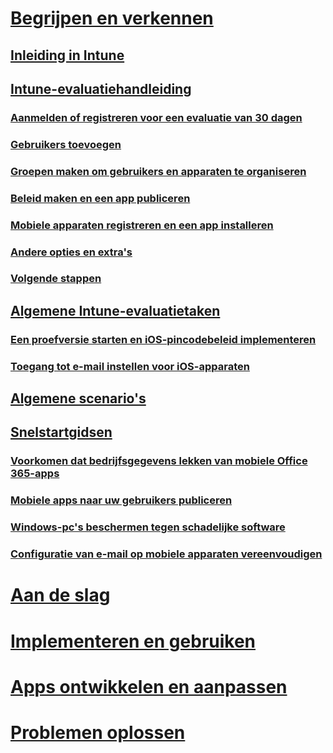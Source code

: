 # [Begrijpen en verkennen](introduction-to-microsoft-intune.md)
## [Inleiding in Intune](introduction-to-microsoft-intune.md)
## [Intune-evaluatiehandleiding](get-started-with-a-30-day-trial-of-microsoft-intune.md)
### [Aanmelden of registreren voor een evaluatie van 30 dagen](get-started-with-a-30-day-trial-of-microsoft-intune-step-1.md)
### [Gebruikers toevoegen](get-started-with-a-30-day-trial-of-microsoft-intune-step-2.md)
### [Groepen maken om gebruikers en apparaten te organiseren](get-started-with-a-30-day-trial-of-microsoft-intune-step-3.md)
### [Beleid maken en een app publiceren](get-started-with-a-30-day-trial-of-microsoft-intune-step-4.md)
### [Mobiele apparaten registreren en een app installeren](get-started-with-a-30-day-trial-of-microsoft-intune-step-5.md)
### [Andere opties en extra's](get-started-with-a-30-day-trial-of-microsoft-intune-step-6.md)
### [Volgende stappen](get-started-with-a-30-day-trial-of-microsoft-intune-step-7.md)
## [Algemene Intune-evaluatietaken](common-microsoft-intune-evaluation-tasks.md)
### [Een proefversie starten en iOS-pincodebeleid implementeren](start-a-microsoft-intune-trial-and-deploy-ios-pin-policy.md)
### [Toegang tot e-mail instellen voor iOS-apparaten](set-up-email-access-for-ios-devices-using-microsoft-intune.md)
## [Algemene scenario's](common-ways-to-use-intune.md)
## [Snelstartgidsen](prevent-company-data-leaks-from-Office-365-mobile-apps.md)
### [Voorkomen dat bedrijfsgegevens lekken van mobiele Office 365-apps](prevent-company-data-leaks-from-Office-365-mobile-apps.md)
### [Mobiele apps naar uw gebruikers publiceren](publish-mobile-apps-to-users.md)
### [Windows-pc's beschermen tegen schadelijke software](protect-pcs-against-malware-threats.md)
### [Configuratie van e-mail op mobiele apparaten vereenvoudigen](simplify-email-configuration-on-mobile-devices.md)

# [Aan de slag](/intune/get-started/what-to-know-before-you-start-microsoft-intune)
<!-- # [Plan and Design](/intune/plan-design/ways-to-do-enterprise-mobility) -->
# [Implementeren en gebruiken](/intune/deploy-use/overview-of-device-and-app-lifecycles-in-microsoft-intune)
# [Apps ontwikkelen en aanpassen](/intune/develop/intune-app-sdk)
# [Problemen oplossen](/intune/troubleshoot/general-troubleshooting-tips-for-microsoft-intune)


<!--HONumber=Jul16_HO4-->


